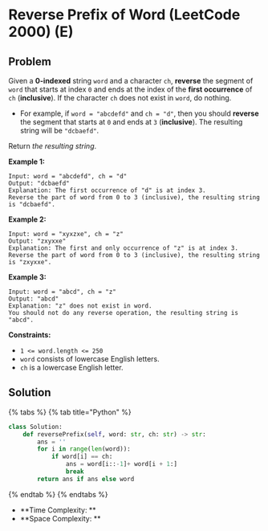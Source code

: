 # Reverse Prefix of Word (LeetCode 2000) (E)

## Problem

Given a **0-indexed** string `word` and a character `ch`, **reverse** the segment of `word` that starts at index `0` and ends at the index of the **first occurrence** of `ch` (**inclusive**). If the character `ch` does not exist in `word`, do nothing.

* For example, if `word = "abcdefd"` and `ch = "d"`, then you should **reverse** the segment that starts at `0` and ends at `3` (**inclusive**). The resulting string will be `"dcbaefd"`.

Return _the resulting string_.

**Example 1:**

```
Input: word = "abcdefd", ch = "d"
Output: "dcbaefd"
Explanation: The first occurrence of "d" is at index 3. 
Reverse the part of word from 0 to 3 (inclusive), the resulting string is "dcbaefd".
```

**Example 2:**

```
Input: word = "xyxzxe", ch = "z"
Output: "zxyxxe"
Explanation: The first and only occurrence of "z" is at index 3.
Reverse the part of word from 0 to 3 (inclusive), the resulting string is "zxyxxe".
```

**Example 3:**

```
Input: word = "abcd", ch = "z"
Output: "abcd"
Explanation: "z" does not exist in word.
You should not do any reverse operation, the resulting string is "abcd".
```

**Constraints:**

* `1 <= word.length <= 250`
* `word` consists of lowercase English letters.
* `ch` is a lowercase English letter.

## Solution&#x20;

{% tabs %}
{% tab title="Python" %}
```python
class Solution:
    def reversePrefix(self, word: str, ch: str) -> str:
        ans = ''
        for i in range(len(word)):
            if word[i] == ch:     
                ans = word[i::-1]+ word[i + 1:]
                break
        return ans if ans else word
```
{% endtab %}
{% endtabs %}

* **Time Complexity: **
* **Space Complexity: **

